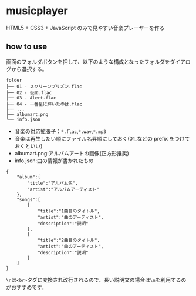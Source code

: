 # musicplayer

HTML5 + CSS3 + JavaScript のみで見やすい音楽プレーヤーを作る

## how to use

画面のフォルダボタンを押して、以下のような構成となったフォルダをダイアログから選択する。

```
folder
├── 01 - スクリーンプリズン.flac
├── 02 - 仮面.flac
├── 03 - Alert.flac
├── 04 - 一番星に輝いたのは.flac
├── ...
├── albumart.png
└── info.json
```

- 音楽の対応拡張子：`*.flac`,`*.wav`,`*.mp3`
- 音楽は再生したい順にファイル名昇順にしておく(01\_などの prefix をつけておくといい)
- albumart.png:アルバムアートの画像(正方形推奨)
- info.json:曲の情報が書かれたもの

```
{
	"album":{
		"title":"アルバム名",
		"artist":"アルバムアーティスト"
	},
	"songs":[
		{
			"title":"1曲目のタイトル",
			"artist":"曲のアーティスト",
			"description":"説明"
		},
		{
			"title":"2曲目のタイトル",
			"artist":"曲のアーティスト",
			"description":"説明"
		}
	]
}
```

`\n`は`<br>`タグに変換され改行されるので、長い説明文の場合は`\n`を利用するのがおすすめです。
